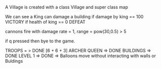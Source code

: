 A Village is created with a class Village and super class map

We can see a King can damage a building
if damage by king == 100 
VICTORY
if health of king == 0
DEFEAT

cannons fire with damage rate = 1, range = pow(30,0.5) > 5 

if q pressed then bye to the game.

TROOPS = > DONE [6 + 6 + 3]
ARCHER QUEEN => DONE
BUILDINGS => DONE
LEVEL 1 => DONE
=> Balloons move without interacting with walls or Buldings

